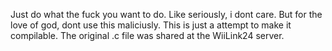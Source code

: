 Just do what the fuck you want to do. Like seriously, i dont care.
But for the love of god, dont use this maliciusly. This is just a attempt to make it compilable. The original .c file was shared at the WiiLink24 server.
